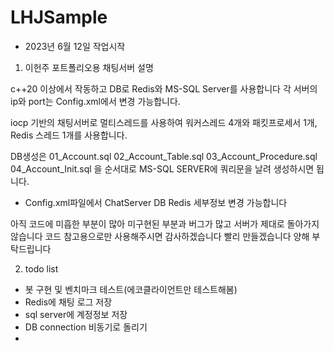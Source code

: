 # LHJSample

- 2023년 6월 12일 작업시작

1. 이헌주 포트폴리오용 채팅서버 설명

c++20 이상에서 작동하고 DB로 Redis와 MS-SQL Server를 사용합니다
각 서버의 ip와 port는 Config.xml에서 변경 가능합니다.

iocp 기반의 채팅서버로 멀티스레드를 사용하여 워커스레드 4개와 패킷프로세서 1개, Redis 스레드 1개를 사용합니다.

DB생성은 
01_Account.sql
02_Account_Table.sql
03_Account_Procedure.sql
04_Account_Init.sql
을 순서대로 MS-SQL SERVER에 쿼리문을 날려 생성하시면 됩니다.

- Config.xml파일에서 ChatServer DB Redis 세부정보 변경 가능합니다

아직 코드에 미흡한 부분이 많아 미구현된 부분과 버그가 많고 서버가 제대로 돌아가지 않습니다
코드 참고용으로만 사용해주시면 감사하겠습니다
빨리 만들겠습니다
양해 부탁드립니다


2. todo list
 - 봇 구현 및 벤치마크 테스트(에코클라이언트만 테스트해봄)
 - Redis에 채팅 로그 저장
 - sql server에 계정정보 저장
 - DB connection 비동기로 돌리기
 - 